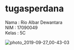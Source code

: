 # tugasperdana

Nama  : Rio Albar Dewantara<br>
NIM   : 17090049<br>
Kelas : 5C

![photo_2019-09-27_00-43-03](https://user-images.githubusercontent.com/55830848/65711787-d9dc9c80-e0bf-11e9-9dc2-9aa992b6ce79.jpg)
